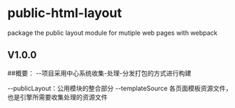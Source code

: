 # public-html-layout
package the public layout module for mutiple web pages with webpack

## V1.0.0

##概要：
--项目采用中心系统收集-处理-分发打包的方式进行构建

--publicLayout：公用模块的整合部分
--templateSource 各页面模板资源文件，也是引擎所需要收集处理的资源文件